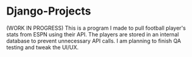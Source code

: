 # Django-Projects
(WORK IN PROGRESS) 
This is a program I made to pull football player's stats from ESPN using their API. The players are stored in an internal database to prevent unnecessary API calls.
I am planning to finish QA testing and tweak the UI/UX.

